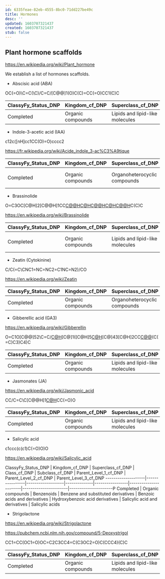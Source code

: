 ```yaml
---
id: 6335feae-82eb-4555-8bc0-71dd227be49c
title: Hormones
desc: ''
updated: 1603707321437
created: 1603707321437
stub: false
---
```




## Plant hormone scaffolds

<https://en.wikipedia.org/wiki/Plant_hormone>

We establish a list of hormones scaffolds.

- Abscisic acid (ABA)

OC(=O)\C=C(\C)/C=C/[C@@]1(O)C(C)=CC(=O)CC1(C)C


ClassyFy_Status_DNP | Kingdom_cf_DNP | Superclass_cf_DNP | Class_cf_DNP | Subclass_cf_DNP | Parent_Level_1_cf_DNP
--------------------|----------------|-------------------|--------------|-----------------|----------------------
Completed | Organic compounds | Lipids and lipid-like molecules | Prenol lipids | Sesquiterpenoids | Abscisic acids and derivatives



- Indole-3-acetic acid (IAA) 

c12c([nH]cc1CC(O)=O)cccc2

https://fr.wikipedia.org/wiki/Acide_indole_3-ac%C3%A9tique

ClassyFy_Status_DNP | Kingdom_cf_DNP | Superclass_cf_DNP | Class_cf_DNP | Subclass_cf_DNP | Parent_Level_1_cf_DNP
--------------------|----------------|-------------------|--------------|-----------------|----------------------
Completed | Organic compounds | Organoheterocyclic compounds | Indoles and derivatives | Indolyl carboxylic acids and derivatives | Indole-3-acetic acid derivatives


- Brassinolide

O=C3OC[C@H]2[C@@H]1CC[C@@H]([C@@]1(C)CC[C@@H]2[C@@]4(C)C[C@@H](O)[C@@H](O)C[C@H]34)[C@H](C)[C@@H](O)[C@H](O)[C@@H](C)C(C)C

https://en.wikipedia.org/wiki/Brassinolide


ClassyFy_Status_DNP | Kingdom_cf_DNP | Superclass_cf_DNP | Class_cf_DNP | Subclass_cf_DNP | Parent_Level_1_cf_DNP
--------------------|----------------|-------------------|--------------|-----------------|----------------------
Completed | Organic compounds | Lipids and lipid-like molecules | Steroids and steroid derivatives | Steroid lactones | Brassinolides and derivatives



- Zeatin (Cytokinine)

C/C(=C\CNC1=NC=NC2=C1NC=N2)/CO

<https://en.wikipedia.org/wiki/Zeatin>

ClassyFy_Status_DNP | Kingdom_cf_DNP | Superclass_cf_DNP | Class_cf_DNP | Subclass_cf_DNP | Parent_Level_1_cf_DNP | Parent_Level_2_cf_DNP
--------------------|----------------|-------------------|--------------|-----------------|-----------------------|----------------------
Completed | Organic compounds | Organoheterocyclic compounds | Imidazopyrimidines | Purines and purine derivatives | 6-aminopurines | 6-alkylaminopurines


- Gibberellic acid (GA3)

<https://en.wikipedia.org/wiki/Gibberellin>

O=C1O[C@@]52\C=C/[C@H](O)[C@]1([C@H]5[C@H](C(=O)O)[C@]43[C@H]2CC[C@@](O)(C(=C)C3)C4)C

ClassyFy_Status_DNP | Kingdom_cf_DNP | Superclass_cf_DNP | Class_cf_DNP | Subclass_cf_DNP | Parent_Level_1_cf_DNP | Parent_Level_2_cf_DNP | Parent_Level_3_cf_DNP
--------------------|----------------|-------------------|--------------|-----------------|-----------------------|-----------------------|----------------------
Completed | Organic compounds | Lipids and lipid-like molecules | Prenol lipids | Diterpenoids | Gibberellins | C19-gibberellins | C19-gibberellin 6-carboxylic acids


- Jasmonates (JA)

<https://en.wikipedia.org/wiki/Jasmonic_acid>

CC/C=C\C[C@@H]1[C@H](CCC1=O)CC(=O)O


ClassyFy_Status_DNP | Kingdom_cf_DNP | Superclass_cf_DNP | Class_cf_DNP | Subclass_cf_DNP | Parent_Level_1_cf_DNP
--------------------|----------------|-------------------|--------------|-----------------|----------------------
Completed | Organic compounds | Lipids and lipid-like molecules | Fatty Acyls | Lineolic acids and derivatives | Jasmonic acids

- Salicylic acid 

c1ccc(c(c1)C(=O)O)O


<https://en.wikipedia.org/wiki/Salicylic_acid>

ClassyFy_Status_DNP | Kingdom_cf_DNP | Superclass_cf_DNP | Class_cf_DNP | Subclass_cf_DNP | Parent_Level_1_cf_DNP | Parent_Level_2_cf_DNP | Parent_Level_3_cf_DNP
--------------------|----------------|-------------------|--------------|-----------------|-----------------------|-----------------------|----------------------P
Completed | Organic compounds | Benzenoids | Benzene and substituted derivatives | Benzoic acids and derivatives | Hydroxybenzoic acid derivatives | Salicylic acid and derivatives | Salicylic acids

- Strigolactone 

<https://en.wikipedia.org/wiki/Strigolactone>

<https://pubchem.ncbi.nlm.nih.gov/compound/5-Deoxystrigol>


CC1=CC(OC1=O)OC=C2C3CC4=C(C3OC2=O)C(CCC4)(C)C



ClassyFy_Status_DNP | Kingdom_cf_DNP | Superclass_cf_DNP | Class_cf_DNP | Subclass_cf_DNP | Parent_Level_1_cf_DNP
--------------------|----------------|-------------------|--------------|-----------------|----------------------
Completed | Organic compounds | Lipids and lipid-like molecules | Prenol lipids | Terpene lactones | Strigolactones
